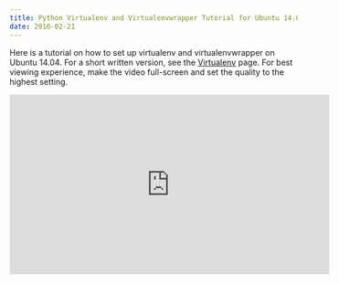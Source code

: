 ```yaml
---
title: Python Virtualenv and Virtualenvwrapper Tutorial for Ubuntu 14.04
date: 2016-02-21
---
```


Here is a tutorial on how to set up virtualenv and virtualenvwrapper on Ubuntu 14.04. For a short written version, see the <a href="https://codeselfstudy.com/wiki/Virtualenv">Virtualenv</a> page. For best viewing experience, make the video full-screen and set the quality to the highest setting.

<iframe width="560" height="315" src="https://www.youtube.com/embed/0cGltFJDUFM" frameborder="0" allowfullscreen></iframe>
